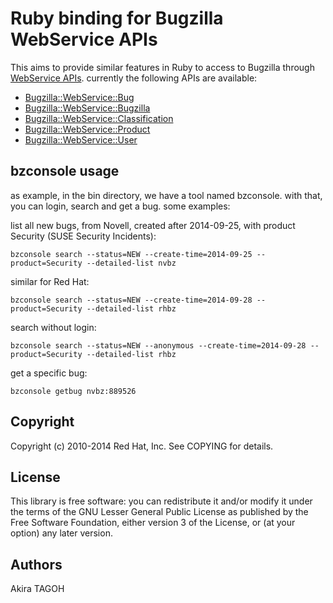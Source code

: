# Ruby binding for Bugzilla WebService APIs #

This aims to provide similar features in Ruby to access to Bugzilla
through [WebService APIs](http://www.bugzilla.org/docs/tip/en/html/api/Bugzilla/webService.html). currently the following
APIs are available:

* [Bugzilla::WebService::Bug](http://www.bugzilla.org/docs/tip/en/html/api/Bugzilla/WebService/Bug.html)
* [Bugzilla::WebService::Bugzilla](http://www.bugzilla.org/docs/tip/en/html/api/Bugzilla/WebService/Bugzilla.html)
* [Bugzilla::WebService::Classification](http://www.bugzilla.org/docs/tip/en/html/api/Bugzilla/WebService/Classification.html)
* [Bugzilla::WebService::Product](http://www.bugzilla.org/docs/tip/en/html/api/Bugzilla/WebService/Product.html)
* [Bugzilla::WebService::User](http://www.bugzilla.org/docs/tip/en/html/api/Bugzilla/WebService/User.html)


## bzconsole usage ##

as example, in the bin directory, we have a tool named bzconsole. with that, you can login, search and get a bug. some examples:

list all new bugs, from Novell, created after 2014-09-25, with product Security (SUSE Security Incidents):

````
bzconsole search --status=NEW --create-time=2014-09-25 --product=Security --detailed-list nvbz
````

similar for Red Hat:

````
bzconsole search --status=NEW --create-time=2014-09-28 --product=Security --detailed-list rhbz
````

search without login:

````
bzconsole search --status=NEW --anonymous --create-time=2014-09-28 --product=Security --detailed-list rhbz
````

get a specific bug:

````
bzconsole getbug nvbz:889526
````

## Copyright ##

Copyright (c) 2010-2014 Red Hat, Inc. See COPYING for details.

## License ##

This library is free software: you can redistribute it and/or
modify it under the terms of the GNU Lesser General Public
License as published by the Free Software Foundation, either
version 3 of the License, or (at your option) any later version.

## Authors ##

Akira TAGOH